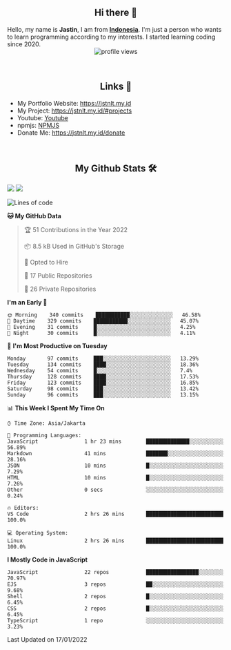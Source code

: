<h2 align="center">Hi there 👋</h2>
Hello, my name is <strong>Jastin</strong>, I am from <strong><a href="https://en.m.wikipedia.org/wiki/Indonesia">Indonesia</a></strong>. I'm just a person who wants to learn programming according to my interests. I started learning coding since 2020.
<div align="center"><img src="https://gpvc.arturio.dev/JastinXyz" alt="profile views"></div>
 
&nbsp;
 
<h2 align="center">Links 🔗</h2>
<ul>
 <li>My Portfolio Website: <a href="https://jstnlt.my.id" target="_blank">https://jstnlt.my.id</a></li>
 <li>My Project: <a href="https://jstnlt.my.id/#projects" target="_blank">https://jstnlt.my.id/#projects</a></li>
 <li>Youtube: <a href="https://youtube.com/c/JastinCh" target="_blank">Youtube</a></li>
 <li>npmjs: <a href="https://www.npmjs.com/~jastinlt" target="_blank">NPMJS</a></li>
 <li>Donate Me: <a href="https://jstnlt.my.id/donate" target="_blank">https://jstnlt.my.id/donate</a></li>
 </ul>
 
&nbsp;
 
<h2 align="center">My Github Stats 🛠</h2>
 <a href="https://jstnlt.my.id/donate" target="_blank"><img src="https://github-readme-stats.vercel.app/api?username=JastinXyz&show_icons=true&theme=algolia"></a>
 <a href="https://jstnlt.my.id/donate" target="_blank"><img src="https://github-profile-summary-cards.vercel.app/api/cards/profile-details?username=JastinXyz&theme=monokai"></a>

<!--START_SECTION:waka-->
![Lines of code](https://img.shields.io/badge/From%20Hello%20World%20I%27ve%20Written-181%20Thousand%20lines%20of%20code-blue)

**🐱 My GitHub Data** 

> 🏆 51 Contributions in the Year 2022
 > 
> 📦 8.5 kB Used in GitHub's Storage 
 > 
> 💼 Opted to Hire
 > 
> 📜 17 Public Repositories 
 > 
> 🔑 26 Private Repositories  
 > 
**I'm an Early 🐤** 

```text
🌞 Morning    340 commits    ███████████░░░░░░░░░░░░░░   46.58% 
🌆 Daytime    329 commits    ███████████░░░░░░░░░░░░░░   45.07% 
🌃 Evening    31 commits     █░░░░░░░░░░░░░░░░░░░░░░░░   4.25% 
🌙 Night      30 commits     █░░░░░░░░░░░░░░░░░░░░░░░░   4.11%

```
📅 **I'm Most Productive on Tuesday** 

```text
Monday       97 commits     ███░░░░░░░░░░░░░░░░░░░░░░   13.29% 
Tuesday      134 commits    ████░░░░░░░░░░░░░░░░░░░░░   18.36% 
Wednesday    54 commits     █░░░░░░░░░░░░░░░░░░░░░░░░   7.4% 
Thursday     128 commits    ████░░░░░░░░░░░░░░░░░░░░░   17.53% 
Friday       123 commits    ████░░░░░░░░░░░░░░░░░░░░░   16.85% 
Saturday     98 commits     ███░░░░░░░░░░░░░░░░░░░░░░   13.42% 
Sunday       96 commits     ███░░░░░░░░░░░░░░░░░░░░░░   13.15%

```


📊 **This Week I Spent My Time On** 

```text
⌚︎ Time Zone: Asia/Jakarta

💬 Programming Languages: 
JavaScript               1 hr 23 mins        ██████████████░░░░░░░░░░░   56.89% 
Markdown                 41 mins             ███████░░░░░░░░░░░░░░░░░░   28.16% 
JSON                     10 mins             █░░░░░░░░░░░░░░░░░░░░░░░░   7.29% 
HTML                     10 mins             █░░░░░░░░░░░░░░░░░░░░░░░░   7.26% 
Other                    0 secs              ░░░░░░░░░░░░░░░░░░░░░░░░░   0.24%

🔥 Editors: 
VS Code                  2 hrs 26 mins       █████████████████████████   100.0%

💻 Operating System: 
Linux                    2 hrs 26 mins       █████████████████████████   100.0%

```

**I Mostly Code in JavaScript** 

```text
JavaScript               22 repos            █████████████████░░░░░░░░   70.97% 
EJS                      3 repos             ██░░░░░░░░░░░░░░░░░░░░░░░   9.68% 
Shell                    2 repos             █░░░░░░░░░░░░░░░░░░░░░░░░   6.45% 
CSS                      2 repos             █░░░░░░░░░░░░░░░░░░░░░░░░   6.45% 
TypeScript               1 repo              ░░░░░░░░░░░░░░░░░░░░░░░░░   3.23%

```



 Last Updated on 17/01/2022
<!--END_SECTION:waka-->
